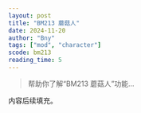 ```yaml
---
layout: post
title: "BM213 蘑菇人"
date: 2024-11-20
author: "Bny"
tags: ["mod", "character"]
scode: bm213
reading_time: 5
---
```


> 帮助你了解“BM213 蘑菇人”功能...

内容后续填充。

